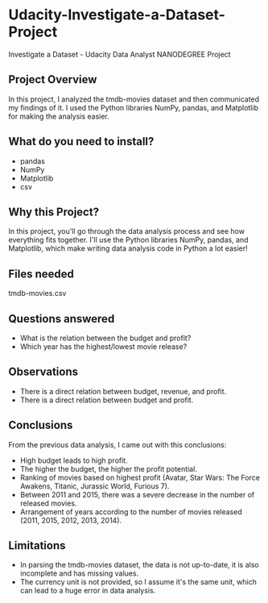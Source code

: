 # Udacity-Investigate-a-Dataset-Project
Investigate a Dataset - Udacity Data Analyst NANODEGREE Project
## Project Overview
In this project, I analyzed the tmdb-movies dataset and then communicated my findings of it. I used the Python libraries NumPy, pandas, and Matplotlib for making the analysis easier.

## What do you need to install?
* pandas
* NumPy
* Matplotlib
* csv

## Why this Project?
In this project, you'll go through the data analysis process and see how everything fits together. 
I'll use the Python libraries NumPy, pandas, and Matplotlib, which make writing data analysis code in Python a lot easier!

## Files needed
tmdb-movies.csv

## Questions answered
- What is the relation between the budget and profit?
- Which year has the highest/lowest movie release?

## Observations
- There is a direct relation between budget, revenue, and profit.
- There is a direct relation between budget and profit.

## Conclusions
From the previous data analysis, I came out with this conclusions:
- High budget leads to high profit.
- The higher the budget, the higher the profit potential.
- Ranking of movies based on highest profit (Avatar, Star Wars: The Force Awakens, Titanic, Jurassic World, Furious 7).
- Between 2011 and 2015, there was a severe decrease in the number of released movies.
- Arrangement of years according to the number of movies released (2011, 2015, 2012, 2013, 2014).

## Limitations
- In parsing the tmdb-movies dataset, the data is not up-to-date, it is also incomplete and has missing values.
- The currency unit is not provided, so I assume it's the same unit, which can lead to a huge error in data analysis.
